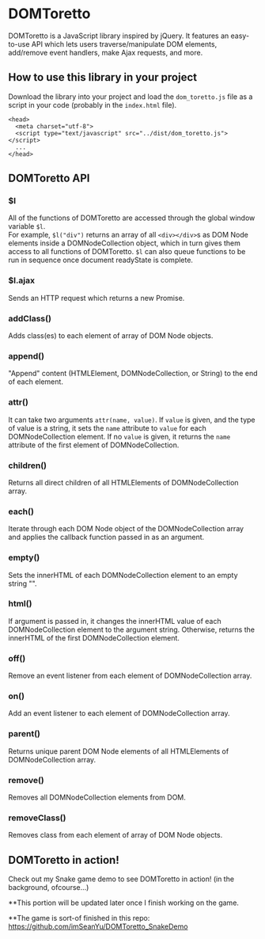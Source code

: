 # DOMToretto

DOMToretto is a JavaScript library inspired by jQuery.  It features an easy-to-use API which lets users traverse/manipulate DOM elements, add/remove event handlers, make Ajax requests, and more.

## How to use this library in your project

Download the library into your project and load the `dom_toretto.js` file as a script in your code (probably in the `index.html` file).

```
<head>
  <meta charset="utf-8">
  <script type="text/javascript" src="../dist/dom_toretto.js"></script>
  ...
</head>
```

## DOMToretto API

### $l
All of the functions of DOMToretto are accessed through the global window variable `$l`.  
For example, `$l("div")` returns an array of all `<div></div>`s as DOM Node elements inside a DOMNodeCollection object, which in turn gives them access to all functions of DOMToretto.
`$l` can also queue functions to be run in sequence once document readyState is complete.
### $l.ajax
Sends an HTTP request which returns a new Promise.
### addClass()
Adds class(es) to each element of array of DOM Node objects.
### append()
"Append" content (HTMLElement, DOMNodeCollection, or String) to the end of each element.
### attr()
It can take two arguments `attr(name, value)`.
If `value` is given, and the type of value is a string, it sets the `name` attribute to `value` for each DOMNodeCollection element.
If no `value` is given, it returns the `name` attribute of the first element of DOMNodeCollection.
### children()
Returns all direct children of all HTMLElements of DOMNodeCollection array.
### each()
Iterate through each DOM Node object of the DOMNodeCollection array and applies the callback function passed in as an argument.
### empty()
Sets the innerHTML of each DOMNodeCollection element to an empty string "".
### html()
If argument is passed in, it changes the innerHTML value of each DOMNodeCollection element to the argument string.
Otherwise, returns the innerHTML of the first DOMNodeCollection element.
### off()
Remove an event listener from each element of DOMNodeCollection array.
### on()
Add an event listener to each element of DOMNodeCollection array.
### parent()
Returns unique parent DOM Node elements of all HTMLElements of DOMNodeCollection array.
### remove()
Removes all DOMNodeCollection elements from DOM.
### removeClass()
Removes class from each element of array of DOM Node objects.


## DOMToretto in action!
Check out my Snake game demo to see DOMToretto in action! (in the background, ofcourse...)

**This portion will be updated later once I finish working on the game.

**The game is sort-of finished in this repo: https://github.com/imSeanYu/DOMToretto_SnakeDemo
